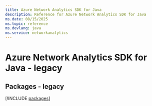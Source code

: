 ```yaml
---
title: Azure Network Analytics SDK for Java
description: Reference for Azure Network Analytics SDK for Java
ms.date: 08/15/2025
ms.topic: reference
ms.devlang: java
ms.service: networkanalytics
---
```

# Azure Network Analytics SDK for Java - legacy
## Packages - legacy
[!INCLUDE [packages](network-analytics-index.md)]